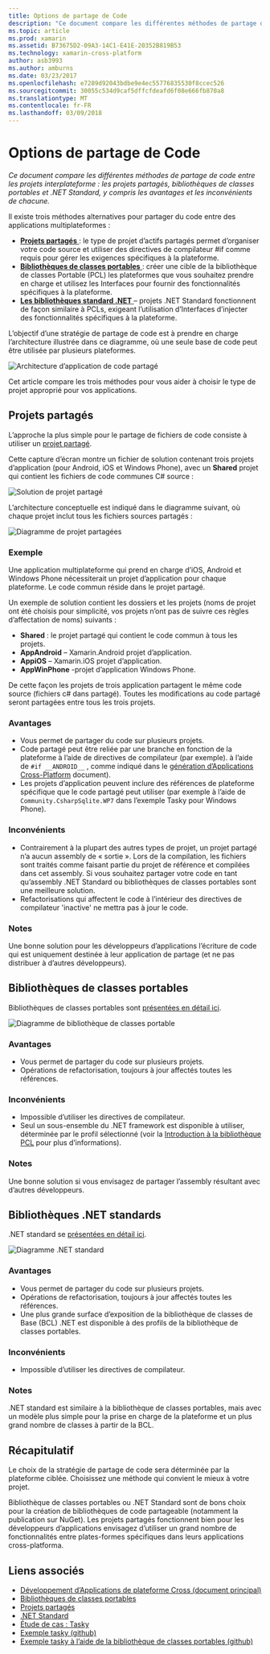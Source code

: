 ```yaml
---
title: Options de partage de Code
description: "Ce document compare les différentes méthodes de partage de code entre les projets interplateforme : les projets partagés, bibliothèques de classes portables et .NET Standard, y compris les avantages et les inconvénients de chacune."
ms.topic: article
ms.prod: xamarin
ms.assetid: B73675D2-09A3-14C1-E41E-20352B819B53
ms.technology: xamarin-cross-platform
author: asb3993
ms.author: amburns
ms.date: 03/23/2017
ms.openlocfilehash: e7289d92043bdbe9e4ec55776835530f8ccec526
ms.sourcegitcommit: 30055c534d9caf5dffcfdeafd6f08e666fb870a8
ms.translationtype: MT
ms.contentlocale: fr-FR
ms.lasthandoff: 03/09/2018
---
```

# <a name="sharing-code-options"></a>Options de partage de Code

_Ce document compare les différentes méthodes de partage de code entre les projets interplateforme : les projets partagés, bibliothèques de classes portables et .NET Standard, y compris les avantages et les inconvénients de chacune._

Il existe trois méthodes alternatives pour partager du code entre des applications multiplateformes :

-   [**Projets partagés** ](#Shared_Projects) : le type de projet d’actifs partagés permet d’organiser votre code source et utiliser des directives de compilateur #if comme requis pour gérer les exigences spécifiques à la plateforme.
-   [**Bibliothèques de classes portables** ](#Portable_Class_Libraries) : créer une cible de la bibliothèque de classes Portable (PCL) les plateformes que vous souhaitez prendre en charge et utilisez les Interfaces pour fournir des fonctionnalités spécifiques à la plateforme.
-   [**Les bibliothèques standard .NET** ](#Net_Standard) – projets .NET Standard fonctionnent de façon similaire à PCLs, exigeant l’utilisation d’Interfaces d’injecter des fonctionnalités spécifiques à la plateforme.

L’objectif d’une stratégie de partage de code est à prendre en charge l’architecture illustrée dans ce diagramme, où une seule base de code peut être utilisée par plusieurs plateformes.

 ![](code-sharing-images/conceptualarchitecture.png "Architecture d’application de code partagé")

Cet article compare les trois méthodes pour vous aider à choisir le type de projet approprié pour vos applications.

<a name="Shared_Projects" />

## <a name="shared-projects"></a>Projets partagés

L’approche la plus simple pour le partage de fichiers de code consiste à utiliser un [projet partagé](~/cross-platform/app-fundamentals/shared-projects.md).

Cette capture d’écran montre un fichier de solution contenant trois projets d’application (pour Android, iOS et Windows Phone), avec un **Shared** projet qui contient les fichiers de code communes C# source :

 ![](code-sharing-images/sharedsolution.png "Solution de projet partagé")

L’architecture conceptuelle est indiqué dans le diagramme suivant, où chaque projet inclut tous les fichiers sources partagés :

 ![](code-sharing-images/sharedassetproject.png "Diagramme de projet partagées")


### <a name="example"></a>Exemple

Une application multiplateforme qui prend en charge d’iOS, Android et Windows Phone nécessiterait un projet d’application pour chaque plateforme. Le code commun réside dans le projet partagé.

Un exemple de solution contient les dossiers et les projets (noms de projet ont été choisis pour simplicité, vos projets n’ont pas de suivre ces règles d’affectation de noms) suivants :

-   **Shared** : le projet partagé qui contient le code commun à tous les projets.
-   **AppAndroid** – Xamarin.Android projet d’application.
-   **AppiOS** – Xamarin.iOS projet d’application.
-   **AppWinPhone** -projet d’application Windows Phone.


De cette façon les projets de trois application partagent le même code source (fichiers c# dans partagé). Toutes les modifications au code partagé seront partagées entre tous les trois projets.


### <a name="benefits"></a>Avantages

-  Vous permet de partager du code sur plusieurs projets.
-  Code partagé peut être reliée par une branche en fonction de la plateforme à l’aide de directives de compilateur (par exemple). à l’aide de `#if __ANDROID__` , comme indiqué dans le [génération d’Applications Cross-Platform](~/cross-platform/app-fundamentals/building-cross-platform-applications/index.md) document).
-  Les projets d’application peuvent inclure des références de plateforme spécifique que le code partagé peut utiliser (par exemple à l’aide de `Community.CsharpSqlite.WP7` dans l’exemple Tasky pour Windows Phone).



### <a name="disadvantages"></a>Inconvénients

-  Contrairement à la plupart des autres types de projet, un projet partagé n’a aucun assembly de « sortie ». Lors de la compilation, les fichiers sont traités comme faisant partie du projet de référence et compilées dans cet assembly. Si vous souhaitez partager votre code en tant qu’assembly .NET Standard ou bibliothèques de classes portables sont une meilleure solution.
-  Refactorisations qui affectent le code à l’intérieur des directives de compilateur 'inactive' ne mettra pas à jour le code.


 <a name="Shared_Remarks" />

### <a name="remarks"></a>Notes

Une bonne solution pour les développeurs d’applications l’écriture de code qui est uniquement destinée à leur application de partage (et ne pas distribuer à d’autres développeurs).

 <a name="Portable_Class_Libraries" />


## <a name="portable-class-libraries"></a>Bibliothèques de classes portables


Bibliothèques de classes portables sont [présentées en détail ici](~/cross-platform/app-fundamentals/pcl.md).

 ![](code-sharing-images/portableclasslibrary.png "Diagramme de bibliothèque de classes portable")


### <a name="benefits"></a>Avantages

-  Vous permet de partager du code sur plusieurs projets.
-  Opérations de refactorisation, toujours à jour affectés toutes les références.


### <a name="disadvantages"></a>Inconvénients

-  Impossible d’utiliser les directives de compilateur.
-  Seul un sous-ensemble du .NET framework est disponible à utiliser, déterminée par le profil sélectionné (voir la [Introduction à la bibliothèque PCL](~/cross-platform/app-fundamentals/pcl.md) pour plus d’informations).


### <a name="remarks"></a>Notes

Une bonne solution si vous envisagez de partager l’assembly résultant avec d’autres développeurs.



<a name="Net_Standard" />

## <a name="net-standard-libraries"></a>Bibliothèques .NET standards

.NET standard se [présentées en détail ici](~/cross-platform/app-fundamentals/net-standard.md).

![](code-sharing-images/netstandard.png "Diagramme .NET standard")

### <a name="benefits"></a>Avantages

-  Vous permet de partager du code sur plusieurs projets.
-  Opérations de refactorisation, toujours à jour affectés toutes les références.
-  Une plus grande surface d’exposition de la bibliothèque de classes de Base (BCL) .NET est disponible à des profils de la bibliothèque de classes portables.

### <a name="disadvantages"></a>Inconvénients

 -  Impossible d’utiliser les directives de compilateur.

### <a name="remarks"></a>Notes

.NET standard est similaire à la bibliothèque de classes portables, mais avec un modèle plus simple pour la prise en charge de la plateforme et un plus grand nombre de classes à partir de la BCL.



## <a name="summary"></a>Récapitulatif

Le choix de la stratégie de partage de code sera déterminée par la plateforme ciblée. Choisissez une méthode qui convient le mieux à votre projet.

Bibliothèque de classes portables ou .NET Standard sont de bons choix pour la création de bibliothèques de code partageable (notamment la publication sur NuGet). Les projets partagés fonctionnent bien pour les développeurs d’applications envisagez d’utiliser un grand nombre de fonctionnalités entre plates-formes spécifiques dans leurs applications cross-platforma.


## <a name="related-links"></a>Liens associés

- [Développement d’Applications de plateforme Cross (document principal)](~/cross-platform/app-fundamentals/building-cross-platform-applications/index.md)
- [Bibliothèques de classes portables](~/cross-platform/app-fundamentals/pcl.md)
- [Projets partagés](~/cross-platform/app-fundamentals/shared-projects.md)
- [.NET Standard](~/cross-platform/app-fundamentals/net-standard.md)
- [Étude de cas : Tasky](~/cross-platform/app-fundamentals/building-cross-platform-applications/case-study-tasky.md)
- [Exemple tasky (github)](https://github.com/xamarin/mobile-samples/tree/master/Tasky)
- [Exemple tasky à l’aide de la bibliothèque de classes portables (github)](https://github.com/xamarin/mobile-samples/tree/master/TaskyPortable)
